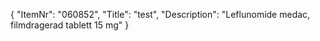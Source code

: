 {
  "ItemNr": "060852",
  "Title": "test",
  "Description": "Leflunomide medac, filmdragerad tablett 15 mg"
}